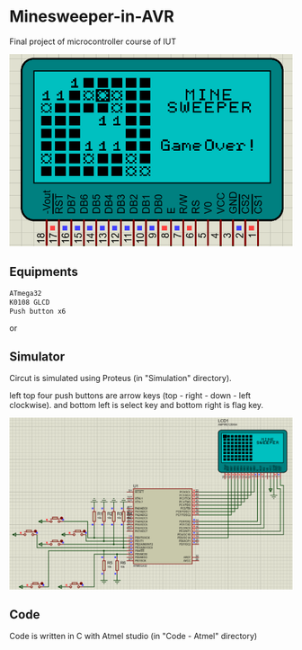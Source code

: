 # Minesweeper-in-AVR
Final project of microcontroller course of IUT


![minesweeper](img1.png)


## Equipments
    ATmega32
    K0108 GLCD
    Push button x6

or
## Simulator
Circut is simulated using Proteus (in "Simulation" directory).

left top four push buttons are arrow keys (top - right - down - left clockwise). and bottom left is select key and bottom right is flag key.

![minesweeper simulation](img2.png)

## Code
Code is written in C with Atmel studio (in "Code - Atmel" directory)



